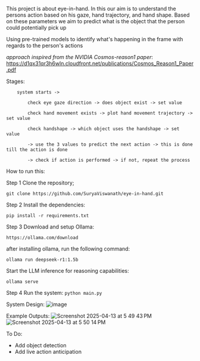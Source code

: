 This project is about eye-in-hand. In this our aim is to understand the persons action based on his gaze, hand trajectory, and hand shape. Based on these parameters we aim to predict what is the object that the person could potentially pick up

Using pre-trained models to identify what's happening in the frame with regards to the person's actions

_approach inspired from the NVIDIA Cosmos-reason1 paper_: https://d1qx31qr3h6wln.cloudfront.net/publications/Cosmos_Reason1_Paper.pdf

Stages:

        system starts -> 
        
            check eye gaze direction -> does object exist -> set value
            
            check hand movement exists -> plot hand movement trajectory -> set value
            
            check handshape -> which object uses the handshape -> set value
            
            -> use the 3 values to predict the next action -> this is done till the action is done
            
            -> check if action is performed -> if not, repeat the process

How to run this:

Step 1 Clone the repository;

`git clone https://github.com/SuryaViswanath/eye-in-hand.git`

Step 2 Install the dependencies:

`pip install -r requirements.txt`

Step 3 Download and setup Ollama:

`https://ollama.com/download`

after installing ollama, run the following command:

`ollama run deepseek-r1:1.5b`

Start the LLM inference for reasoning capabilities:

`ollama serve`

Step 4 Run the system:
`python main.py`


System Design:
![image](https://github.com/user-attachments/assets/25d96f08-5a13-4726-a666-35657248d204)

Example Outputs:
![Screenshot 2025-04-13 at 5 49 43 PM](https://github.com/user-attachments/assets/a631bd6e-d230-4b38-a368-df7a2be35819)
![Screenshot 2025-04-13 at 5 50 14 PM](https://github.com/user-attachments/assets/37baa5aa-235e-401d-b15c-4f10cf8de748)

To Do:
- Add object detection
- Add live action anticipation
